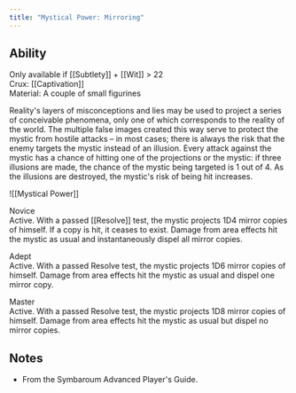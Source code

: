 ```yaml
---
title: "Mystical Power: Mirroring"
---
```

## Ability
Only available if [[Subtlety]] + [[Wit]] > 22<br>Crux: [[Captivation]]<br>Material: A couple of small figurines

Reality's layers of misconceptions and lies may be used to project a series of conceivable phenomena, only one of which corresponds to the reality of the world. The multiple false images created this way serve to protect the mystic from hostile attacks – in most cases; there is always the risk that the enemy targets the mystic instead of an illusion. Every attack against the mystic has a chance of hitting one of the projections or the mystic: if three illusions are made, the chance of the mystic being targeted is 1 out of 4. As the illusions are destroyed, the mystic's risk of being hit increases.

![[Mystical Power]]

Novice<br>Active. With a passed [[Resolve]] test, the mystic projects 1D4 mirror copies of himself. If a copy is hit, it ceases to exist. Damage from area effects hit the mystic as usual and instantaneously dispel all mirror copies.

Adept<br>Active. With a passed Resolve test, the mystic projects 1D6 mirror copies of himself. Damage from area effects hit the mystic as usual and dispel one mirror copy.

Master<br>Active. With a passed Resolve test, the mystic projects 1D8 mirror copies of himself. Damage from area effects hit the mystic as usual but dispel no mirror copies.
## Notes
* From the Symbaroum Advanced Player's Guide.